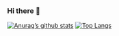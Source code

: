 ### Hi there :wave:
[![Anurag’s github stats](https://github-readme-stats.vercel.app/api?username=zhengjianliu)](https://github.com/510891328)
[![Top Langs](https://github-readme-stats.vercel.app/api/top-langs/?username=zhengjianliu&layout=compact)](https://github.com/510891328)
